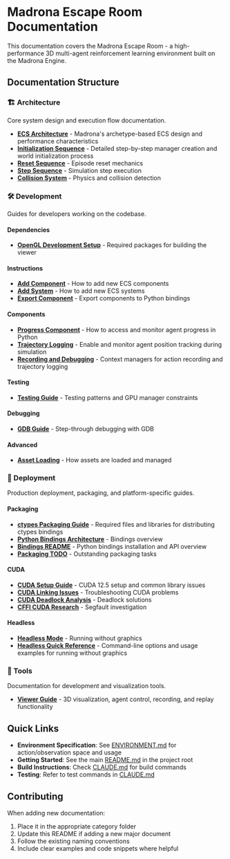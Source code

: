 # Madrona Escape Room Documentation

This documentation covers the Madrona Escape Room - a high-performance 3D multi-agent reinforcement learning environment built on the Madrona Engine.

## Documentation Structure

### 🏗️ Architecture
Core system design and execution flow documentation.

- [**ECS Architecture**](architecture/ECS_ARCHITECTURE.md) - Madrona's archetype-based ECS design and performance characteristics
- [**Initialization Sequence**](architecture/INITIALIZATION_SEQUENCE.md) - Detailed step-by-step manager creation and world initialization process
- [**Reset Sequence**](architecture/RESET_SEQUENCE.md) - Episode reset mechanics
- [**Step Sequence**](architecture/STEP_SEQUENCE.md) - Simulation step execution
- [**Collision System**](architecture/COLLISION_SYSTEM.md) - Physics and collision detection

### 🛠️ Development
Guides for developers working on the codebase.

#### Dependencies
- [**OpenGL Development Setup**](development/dependencies/OPENGL_DEVELOPMENT_SETUP.md) - Required packages for building the viewer

#### Instructions
- [**Add Component**](development/instructions/ADD_COMPONENT.md) - How to add new ECS components
- [**Add System**](development/instructions/ADD_SYSTEM.md) - How to add new ECS systems
- [**Export Component**](development/instructions/EXPORT_COMPONENT.md) - Export components to Python bindings

#### Components
- [**Progress Component**](development/components/using_progress_component.md) - How to access and monitor agent progress in Python
- [**Trajectory Logging**](development/components/using_trajectory_logging.md) - Enable and monitor agent position tracking during simulation
- [**Recording and Debugging**](development/components/using_recording_debugging.md) - Context managers for action recording and trajectory logging

#### Testing
- [**Testing Guide**](development/testing/TESTING_GUIDE.md) - Testing patterns and GPU manager constraints

#### Debugging
- [**GDB Guide**](development/debugging/GDB_GUIDE.md) - Step-through debugging with GDB

#### Advanced
- [**Asset Loading**](development/advanced/ASSET_LOADING.md) - How assets are loaded and managed

### 🚀 Deployment
Production deployment, packaging, and platform-specific guides.

#### Packaging
- [**ctypes Packaging Guide**](deployment/packaging/CTYPES_PACKAGING_GUIDE.md) - Required files and libraries for distributing ctypes bindings
- [**Python Bindings Architecture**](deployment/packaging/PYTHON_BINDINGS_ARCHITECTURE.md) - Bindings overview
- [**Bindings README**](deployment/packaging/README_BINDINGS.md) - Python bindings installation and API overview
- [**Packaging TODO**](deployment/packaging/PACKAGING_TODO.md) - Outstanding packaging tasks

#### CUDA
- [**CUDA Setup Guide**](deployment/cuda/CUDA_SETUP_GUIDE.md) - CUDA 12.5 setup and common library issues
- [**CUDA Linking Issues**](deployment/cuda/DEBUGGING_CUDA_LINKING_ISSUES.md) - Troubleshooting CUDA problems
- [**CUDA Deadlock Analysis**](deployment/cuda/CUDA_DEADLOCK_SOLUTION_ANALYSIS.md) - Deadlock solutions
- [**CFFI CUDA Research**](deployment/cuda/CFFI_CUDA_SEGFAULT_RESEARCH.md) - Segfault investigation

#### Headless
- [**Headless Mode**](deployment/headless/HEADLESS_MODE.md) - Running without graphics
- [**Headless Quick Reference**](deployment/headless/HEADLESS_QUICK_REFERENCE.md) - Command-line options and usage examples for running without graphics

### 🔧 Tools
Documentation for development and visualization tools.

- [**Viewer Guide**](tools/VIEWER_GUIDE.md) - 3D visualization, agent control, recording, and replay functionality

## Quick Links

- **Environment Specification**: See [ENVIRONMENT.md](../ENVIRONMENT.md) for action/observation space and usage
- **Getting Started**: See the main [README.md](../README.md) in the project root
- **Build Instructions**: Check [CLAUDE.md](../CLAUDE.md) for build commands
- **Testing**: Refer to test commands in [CLAUDE.md](../CLAUDE.md)

## Contributing

When adding new documentation:
1. Place it in the appropriate category folder
2. Update this README if adding a new major document
3. Follow the existing naming conventions
4. Include clear examples and code snippets where helpful